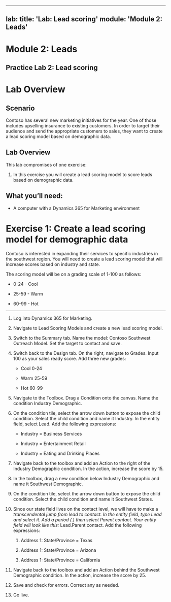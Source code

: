 
---
lab:
    title: 'Lab: Lead scoring'
    module: 'Module 2: Leads'
---


Module 2: Leads
=======

## Practice Lab 2: Lead scoring

Lab Overview
============

Scenario
--------

Contoso has several new marketing initiatives for the year. One of those
includes upselling insurance to existing customers. In order to target their
audience and send the appropriate customers to sales, they want to create a lead
scoring model based on demographic data.

Lab Overview
------------

This lab compromises of one exercise:

1.  In this exercise you will create a lead scoring model to score leads based
    on demographic data.

 What you’ll need:
------------------

-   A computer with a Dynamics 365 for Marketing environment

Exercise 1: Create a lead scoring model for demographic data 
=============================================================

Contoso is interested in expanding their services to specific industries in the
southwest region. You will need to create a lead scoring model that will
increase scores based on industry and state.

The scoring model will be on a grading scale of 1-100 as follows:

- 0-24 - Cool

- 25-59 - Warm

- 60-99 - Hot

---

1.  Log into Dynamics 365 for Marketing.

2.  Navigate to Lead Scoring Models and create a new lead scoring model.

3.  Switch to the Summary tab. Name the model: Contoso Southwest Outreach Model.
    Set the target to contact and save.

4.  Switch back to the Design tab. On the right, navigate to Grades. Input 100
    as your sales ready score. Add three new grades:

    - Cool 0-24

    - Warm 25-59

    - Hot 60-99

5.  Navigate to the Toolbox. Drag a Condition onto the canvas. Name the
    condition Industry Demographic.

6.  On the condition tile, select the arrow down button to expose the child
    condition. Select the child condition and name it Industry. In the entity
    field, select Lead. Add the following expressions:

    - Industry = Business Services

    - Industry = Entertainment Retail

    - Industry = Eating and Drinking Places

7.  Navigate back to the toolbox and add an Action to the right of the Industry
    Demographic condition. In the action, increase the score by 15.

8.  In the toolbox, drag a new condition below Industry Demographic and name it
    Southwest Demographic.

9.  On the condition tile, select the arrow down button to expose the child
    condition. Select the child condition and name it Southwest States.

10. Since our state field lives on the contact level, we will have to make a
    *transcendental jump from lead to contact. In the entity field, type Lead
    and select it. Add a period (.) then select Parent contact. Your entity
    field will look like this:* Lead.Parent contact. Add the following
    expressions:

    1.  Address 1: State/Province = Texas

    2.  Address 1: State/Province = Arizona

    3.  Address 1: State/Province = California

11. Navigate back to the toolbox and add an Action behind the Southwest
    Demographic condition. In the action, increase the score by 25.

12. Save and check for errors. Correct any as needed.

13. Go live.
